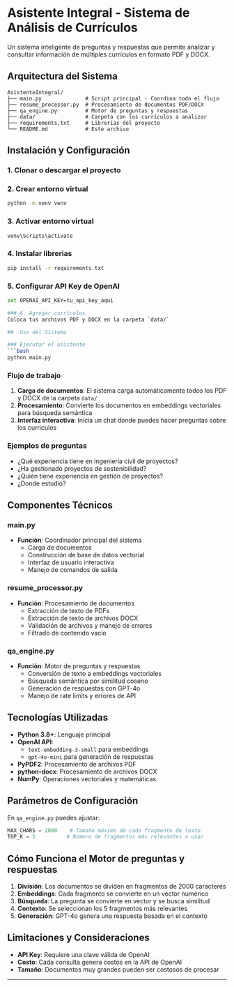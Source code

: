 # Asistente Integral - Sistema de Análisis de Currículos

Un sistema inteligente de preguntas y respuestas que permite analizar y consultar información de múltiples currículos en formato PDF y DOCX.

## Arquitectura del Sistema

```
AsistenteIntegral/
├── main.py              # Script principal - Coordina todo el flujo
├── resume_processor.py  # Procesamiento de documentos PDF/DOCX
├── qa_engine.py         # Motor de preguntas y respuestas
├── data/                # Carpeta con los currículos a analizar
├── requirements.txt     # Librerias del proyecto
└── README.md            # Este archivo
```

## Instalación y Configuración

### 1. Clonar o descargar el proyecto

### 2. Crear entorno virtual
```bash
python -m venv venv
```

### 3. Activar entorno virtual
```bash
venv\Scripts\activate
```

### 4. Instalar librerias
```bash
pip install -r requirements.txt
```

### 5. Configurar API Key de OpenAI
```bash
set OPENAI_API_KEY=tu_api_key_aqui

### 6. Agregar currículos
Coloca tus archivos PDF y DOCX en la carpeta `data/`

##  Uso del Sistema

### Ejecutar el asistente
```bash
python main.py
```

### Flujo de trabajo
1. **Carga de documentos**: El sistema carga automáticamente todos los PDF y DOCX de la carpeta `data/`
2. **Procesamiento**: Convierte los documentos en embeddings vectoriales para búsqueda semántica
3. **Interfaz interactiva**: Inicia un chat donde puedes hacer preguntas sobre los currículos

### Ejemplos de preguntas
- ¿Qué experiencia tiene en ingeniería civil de proyectos?
- ¿Ha gestionado proyectos de sostenibilidad?
- ¿Quién tiene experiencia en gestión de proyectos?
- ¿Donde estudió?

## Componentes Técnicos

### main.py
- **Función**: Coordinador principal del sistema
  - Carga de documentos
  - Construcción de base de datos vectorial
  - Interfaz de usuario interactiva
  - Manejo de comandos de salida

### resume_processor.py
- **Función**: Procesamiento de documentos
  - Extracción de texto de PDFs
  - Extracción de texto de archivos DOCX
  - Validación de archivos y manejo de errores
  - Filtrado de contenido vacío

### qa_engine.py
- **Función**: Motor de preguntas y respuestas
  - Conversión de texto a embeddings vectoriales
  - Búsqueda semántica por similitud coseno
  - Generación de respuestas con GPT-4o
  - Manejo de rate limits y errores de API

## Tecnologías Utilizadas

- **Python 3.8+**: Lenguaje principal
- **OpenAI API**: 
  - `text-embedding-3-small` para embeddings
  - `gpt-4o-mini` para generación de respuestas
- **PyPDF2**: Procesamiento de archivos PDF
- **python-docx**: Procesamiento de archivos DOCX
- **NumPy**: Operaciones vectoriales y matemáticas

## Parámetros de Configuración

En `qa_engine.py` puedes ajustar:

```python
MAX_CHARS = 2000    # Tamaño máximo de cada fragmento de texto
TOP_K = 5          # Número de fragmentos más relevantes a usar
```

## Cómo Funciona el Motor de preguntas y respuestas

1. **División**: Los documentos se dividen en fragmentos de 2000 caracteres
2. **Embeddings**: Cada fragmento se convierte en un vector numérico
3. **Búsqueda**: La pregunta se convierte en vector y se busca similitud
4. **Contexto**: Se seleccionan los 5 fragmentos más relevantes
5. **Generación**: GPT-4o genera una respuesta basada en el contexto

## Limitaciones y Consideraciones

- **API Key**: Requiere una clave válida de OpenAI
- **Costo**: Cada consulta genera costos en la API de OpenAI
- **Tamaño**: Documentos muy grandes pueden ser costosos de procesar




---


